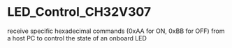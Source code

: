 # LED_Control_CH32V307
receive specific  hexadecimal commands (0xAA for ON, 0xBB for OFF) from a host PC to control the state of an onboard  LED
